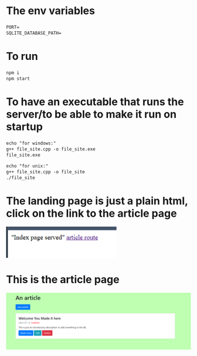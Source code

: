# The env variables

```
PORT=
SQLITE_DATABASE_PATH=
```

# To run

```
npm i
npm start
```

# To have an executable that runs the server/to be able to make it run on startup

```
echo "for windows:"
g++ file_site.cpp -o file_site.exe
file_site.exe
```

```
echo "for unix:"
g++ file_site.cpp -o file_site
./file_site
```

# The landing page is just a plain html, click on the link to the article page

![Landing page](dump/landing.png)

# This is the article page

![Article page](dump/article_home_page.png)
